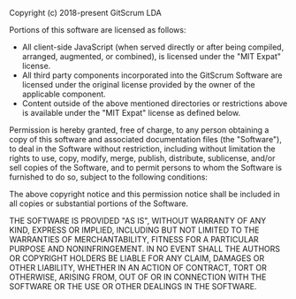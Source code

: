 Copyright (c) 2018-present GitScrum LDA

Portions of this software are licensed as follows:

* All client-side JavaScript (when served directly or after being compiled, arranged, augmented, or combined), is licensed under the "MIT Expat" license.
* All third party components incorporated into the GitScrum Software are licensed under the original license provided by the owner of the applicable component.
* Content outside of the above mentioned directories or restrictions above is available under the "MIT Expat" license as defined below.

Permission is hereby granted, free of charge, to any person obtaining a copy
of this software and associated documentation files (the "Software"), to deal
in the Software without restriction, including without limitation the rights
to use, copy, modify, merge, publish, distribute, sublicense, and/or sell
copies of the Software, and to permit persons to whom the Software is
furnished to do so, subject to the following conditions:

The above copyright notice and this permission notice shall be included in all
copies or substantial portions of the Software.

THE SOFTWARE IS PROVIDED "AS IS", WITHOUT WARRANTY OF ANY KIND, EXPRESS OR
IMPLIED, INCLUDING BUT NOT LIMITED TO THE WARRANTIES OF MERCHANTABILITY,
FITNESS FOR A PARTICULAR PURPOSE AND NONINFRINGEMENT. IN NO EVENT SHALL THE
AUTHORS OR COPYRIGHT HOLDERS BE LIABLE FOR ANY CLAIM, DAMAGES OR OTHER
LIABILITY, WHETHER IN AN ACTION OF CONTRACT, TORT OR OTHERWISE, ARISING FROM,
OUT OF OR IN CONNECTION WITH THE SOFTWARE OR THE USE OR OTHER DEALINGS IN THE
SOFTWARE.